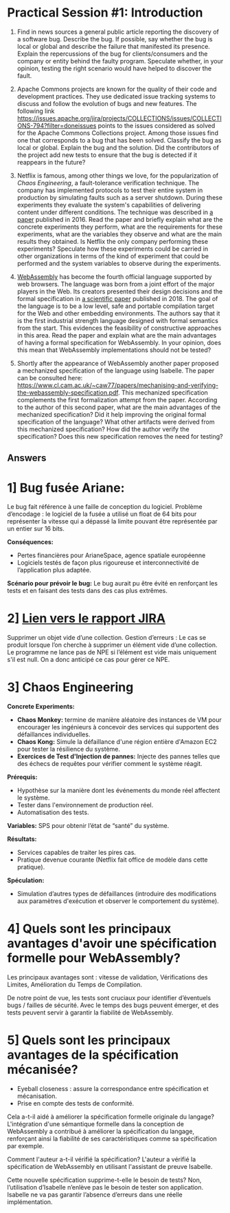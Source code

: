 # Practical Session #1: Introduction

1. Find in news sources a general public article reporting the discovery of a software bug. Describe the bug. If possible, say whether the bug is local or global and describe the failure that manifested its presence. Explain the repercussions of the bug for clients/consumers and the company or entity behind the faulty program. Speculate whether, in your opinion, testing the right scenario would have helped to discover the fault.

2. Apache Commons projects are known for the quality of their code and development practices. They use dedicated issue tracking systems to discuss and follow the evolution of bugs and new features. The following link https://issues.apache.org/jira/projects/COLLECTIONS/issues/COLLECTIONS-794?filter=doneissues points to the issues considered as solved for the Apache Commons Collections project. Among those issues find one that corresponds to a bug that has been solved. Classify the bug as local or global. Explain the bug and the solution. Did the contributors of the project add new tests to ensure that the bug is detected if it reappears in the future?

3. Netflix is famous, among other things we love, for the popularization of *Chaos Engineering*, a fault-tolerance verification technique. The company has implemented protocols to test their entire system in production by simulating faults such as a server shutdown. During these experiments they evaluate the system's capabilities of delivering content under different conditions. The technique was described in [a paper](https://arxiv.org/ftp/arxiv/papers/1702/1702.05843.pdf) published in 2016. Read the paper and briefly explain what are the concrete experiments they perform, what are the requirements for these experiments, what are the variables they observe and what are the main results they obtained. Is Netflix the only company performing these experiments? Speculate how these experiments could be carried in other organizations in terms of the kind of experiment that could be performed and the system variables to observe during the experiments.

4. [WebAssembly](https://webassembly.org/) has become the fourth official language supported by web browsers. The language was born from a joint effort of the major players in the Web. Its creators presented their design decisions and the formal specification in [a scientific paper](https://people.mpi-sws.org/~rossberg/papers/Haas,%20Rossberg,%20Schuff,%20Titzer,%20Gohman,%20Wagner,%20Zakai,%20Bastien,%20Holman%20-%20Bringing%20the%20Web%20up%20to%20Speed%20with%20WebAssembly.pdf) published in 2018. The goal of the language is to be a low level, safe and portable compilation target for the Web and other embedding environments. The authors say that it is the first industrial strength language designed with formal semantics from the start. This evidences the feasibility of constructive approaches in this area. Read the paper and explain what are the main advantages of having a formal specification for WebAssembly. In your opinion, does this mean that WebAssembly implementations should not be tested? 

5.  Shortly after the appearance of WebAssembly another paper proposed a mechanized specification of the language using Isabelle. The paper can be consulted here: https://www.cl.cam.ac.uk/~caw77/papers/mechanising-and-verifying-the-webassembly-specification.pdf. This mechanized specification complements the first formalization attempt from the paper. According to the author of this second paper, what are the main advantages of the mechanized specification? Did it help improving the original formal specification of the language? What other artifacts were derived from this mechanized specification? How did the author verify the specification? Does this new specification removes the need for testing?

## Answers

# 1] Bug fusée Ariane:

Le bug fait référence à une faille de conception du logiciel. Problème d’encodage : le logiciel de la fusée a utilisé un float de 64 bits pour représenter la vitesse qui a dépassé la limite pouvant être représentée par un entier sur 16 bits.

**Conséquences:**
- Pertes financières pour ArianeSpace, agence spatiale européenne
- Logiciels testés de façon plus rigoureuse et interconnectivité de l’application plus adaptée.

**Scénario pour prévoir le bug:**
Le bug aurait pu être évité en renforçant les tests et en faisant des tests dans des cas plus extrêmes.

# 2] [Lien vers le rapport JIRA](https://issues.apache.org/jira/projects/COLLECTIONS/issues/COLLECTIONS-814?filter=doneissues)

Supprimer un objet vide d’une collection. Gestion d’erreurs : 
Le cas se produit lorsque l’on cherche à supprimer un élément vide d’une collection. Le programme ne lance pas de NPE si l’élément est vide mais uniquement s'il est null. On a donc anticipé ce cas pour gérer ce NPE.

# 3] Chaos Engineering

**Concrete Experiments:**
- **Chaos Monkey:** termine de manière aléatoire des instances de VM pour encourager les ingénieurs à concevoir des services qui supportent des défaillances individuelles.
- **Chaos Kong:** Simule la défaillance d'une région entière d'Amazon EC2 pour tester la résilience du système.
- **Exercices de Test d'Injection de pannes:** Injecte des pannes telles que des échecs de requêtes pour vérifier comment le système réagit.

**Prérequis:**
- Hypothèse sur la manière dont les événements du monde réel affectent le système.
- Tester dans l'environnement de production réel.
- Automatisation des tests.

**Variables:** SPS pour obtenir l’état de “santé” du système.

**Résultats:**
- Services capables de traiter les pires cas.
- Pratique devenue courante (Netflix fait office de modèle dans cette pratique).

**Spéculation:**
- Simulation d’autres types de défaillances (introduire des modifications aux paramètres d'exécution et observer le comportement du système).

# 4] Quels sont les principaux avantages d'avoir une spécification formelle pour WebAssembly?

Les principaux avantages sont : vitesse de validation, Vérifications des Limites, Amélioration du Temps de Compilation.

De notre point de vue, les tests sont cruciaux pour identifier d’éventuels bugs / failles de sécurité. Avec le temps des bugs peuvent émerger, et des tests peuvent servir à garantir la fiabilité de WebAssembly.

# 5] Quels sont les principaux avantages de la spécification mécanisée?
- Eyeball closeness : assure la correspondance entre spécification et mécanisation.
- Prise en compte des tests de conformité.

Cela a-t-il aidé à améliorer la spécification formelle originale du langage?
L'intégration d'une sémantique formelle dans la conception de WebAssembly a contribué à améliorer la spécification du langage, renforçant ainsi la fiabilité de ses caractéristiques comme sa spécification par exemple.

Comment l'auteur a-t-il vérifié la spécification?
L'auteur a vérifié la spécification de WebAssembly en utilisant l'assistant de preuve Isabelle.

Cette nouvelle spécification supprime-t-elle le besoin de tests?
Non, l’utilisation d’Isabelle n’enlève pas le besoin de tester son application. Isabelle ne va pas garantir l’absence d’erreurs dans une réelle implémentation.


